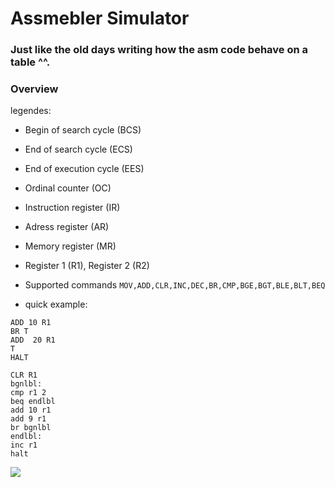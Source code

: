 # Assmebler Simulator
### Just like the old days writing how the asm code behave on a table ^^.
### Overview

legendes:
* Begin of search cycle (BCS)
* End of search cycle (ECS)
* End of execution cycle (EES)

* Ordinal counter (OC)
* Instruction register (IR)
* Adress register (AR)
* Memory register (MR)
* Register 1 (R1), Register 2 (R2)

* Supported commands `MOV,ADD,CLR,INC,DEC,BR,CMP,BGE,BGT,BLE,BLT,BEQ`

* quick example:
```
ADD 10 R1
BR T
ADD  20 R1
T
HALT
```

```
CLR R1
bgnlbl:
cmp r1 2
beq endlbl
add 10 r1
add 9 r1
br bgnlbl
endlbl:
inc r1
halt
```

![](https://i.imgur.com/QGgXfGt.png)
